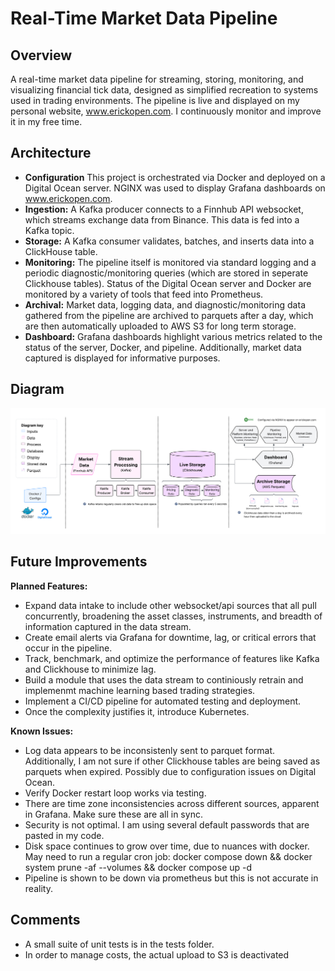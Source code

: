 # Real-Time Market Data Pipeline

## Overview
A real-time market data pipeline for streaming, storing, monitoring, and visualizing financial tick data, designed as simplified recreation to systems used in trading environments. The pipeline is live and displayed on my personal website, www.erickopen.com. I continuously monitor and improve it in my free time.  

## Architecture
- **Configuration** This project is orchestrated via Docker and deployed on a Digital Ocean server. NGINX was used to display Grafana dashboards on www.erickopen.com.
- **Ingestion:** A Kafka producer connects to a Finnhub API websocket, which streams exchange data from Binance. This data is fed into a Kafka topic.  
- **Storage:** A Kafka consumer validates, batches, and inserts data into a ClickHouse table.  
- **Monitoring:** The pipeline itself is monitored via standard logging and a periodic diagnostic/monitoring queries (which are stored in seperate Clickhouse tables). Status of the Digital Ocean server and Docker are monitored by a variety of tools that feed into Prometheus.   
- **Archival:** Market data, logging data, and diagnostic/monitoring data gathered from the pipeline are archived to parquets after a day, which are then automatically uploaded to AWS S3 for long term storage.
- **Dashboard:** Grafana dashboards highlight various metrics related to the status of the server, Docker, and pipeline. Additionally, market data captured is displayed for informative purposes.

## Diagram
![Detailed Diagram](assets/architecture_complex.png)


## Future Improvements
**Planned Features:**
- Expand data intake to include other websocket/api sources that all pull concurrently, broadening the asset classes, instruments, and breadth of information captured in the data stream.
- Create email alerts via Grafana for downtime, lag, or critical errors that occur in the pipeline.
- Track, benchmark, and optimize the performance of features like Kafka and Clickhouse to minimize lag.
- Build a module that uses the data stream to continiously retrain and implemenmt machine learning based trading strategies.
- Implement a CI/CD pipeline for automated testing and deployment.
- Once the complexity justifies it, introduce Kubernetes.
 
**Known Issues:**
-  Log data appears to be inconsistenly sent to parquet format. Additionally, I am not sure if other Clickhouse tables are being saved as parquets when expired. Possibly due to configuration issues on Digital Ocean.
-  Verify Docker restart loop works via testing.
- There are time zone inconsistencies across different sources, apparent in Grafana. Make sure these are all in sync.
- Security is not optimal. I am using several default passwords that are pasted in my code.
- Disk space continues to grow over time, due to nuances with docker. May need to run a regular cron job: docker compose down && docker system prune -af --volumes && docker compose up -d
- Pipeline is shown to be down via prometheus but this is not accurate in reality.

## Comments
- A small suite of unit tests is in the tests folder.
- In order to manage costs, the actual upload to S3 is deactivated

 